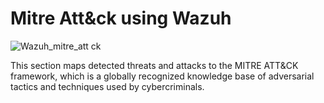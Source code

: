 # Mitre Att&ck using Wazuh

![Wazuh_mitre_att ck](https://github.com/user-attachments/assets/1c9c04dc-8c98-4467-941e-f4d5dc1ffca0)

This section maps detected threats and attacks to the MITRE ATT&CK framework, which is a globally recognized knowledge base of adversarial tactics and techniques used by cybercriminals.
